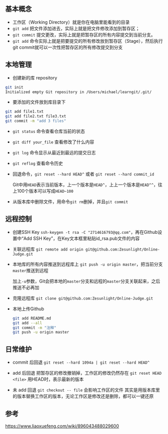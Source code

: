 ## 基本概念

- 工作区（Working Directory）就是你在电脑里能看到的目录
- `git add` 把文件添加进去，实际上就是把文件修改添加到暂存区；
- `git commit` 提交更改，实际上就是把暂存区的所有内容提交到当前分支。
- `git add` 命令实际上就是把要提交的所有修改放到暂存区（Stage），然后执行git commit就可以一次性把暂存区的所有修改提交到分支

## 本地管理

- 创建新的库 repository

```bash
git init
Initialized empty Git repository in /Users/michael/learngit/.git/
```

- 要添加的文件放到库目录下

```bash
git add file1.txt
git add file2.txt file3.txt
git commit -m "add 3 files"
```

- `git status` 命令查看仓库当前的状态

- `git diff your_file` 查看修改了什么内容

- `git log` 命令显示从最近到最远的提交日志

- `git reflog` 查看命令历史

- 回退命令，`git reset --hard HEAD^` 或者 `git reset --hard commit_id` 

  Git中用`HEAD`表示当前版本，上一个版本是`HEAD^`，上上一个版本是`HEAD^^`，往上100个版本可以写成`HEAD~100`

- 从版本库中删除文件，用命令`git rm`删掉，并且`git commit` 

## 远程控制
- 创建SSH Key `ssh-keygen -t rsa -C "2714616793@qq.com"`，再在Github设置中“Add SSH Key”，在Key文本框里粘贴id_rsa.pub文件的内容

- 关联远程库 `git remote add origin git@github.com:Zesunlight/Online-Judge.git` 

- 本地库的所有内容推送到远程库上 `git push -u origin master`，把当前分支`master`推送到远程

  加上`-u`参数，Git会把本地的`master`分支和远程的`master`分支关联起来，之后推送不必再加

- 克隆远程库 `git clone git@github.com:Zesunlight/Online-Judge.git` 

- 本地上传Github

  ```bash
  git add README.md
  git add --all
  git commit -m "注释"
  git push -u origin master
  ```

## 日常维护

- commit 后回退
  `git reset --hard 1094a | git reset --hard HEAD^`

- add 后回退
  把暂存区的修改撤销掉，工作区的修改仍然存在
  `git reset HEAD <file>`  用HEAD时，表示最新的版本
  
- 未 add 回退
  `git checkout -- file` 会影响工作区的文件
  其实是用版本库里的版本替换工作区的版本，无论工作区是修改还是删除，都可以一键还原
  

## 参考

https://www.liaoxuefeng.com/wiki/896043488029600